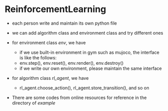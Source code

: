 # ReinforcementLearning

* each person write and maintain its own python file

* we can add  algorithm class and environment class and try different ones

* for environment class _env_, we have

    * if we use built-in environment in gym such as mujoco, the interface is like the follows:
    * env.step(), env.reset(), env.render(), env.destroy()
    * if we write our own environment, please maintain the same interface 

* for algorithm class _rl_agent_, we have

    * rl_agent.choose_action(), rl_agent.store_transition(), and so on 

* There are some codes from online resources for reference in the directory of _example_
